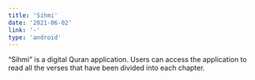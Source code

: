 ```yaml
---
title: 'Sihmi'
date: '2021-06-02'
link: '-'
type: 'android'
---
```


“Sihmi” is a digital Quran application. Users can access the application to read all the verses that have been divided into each chapter.